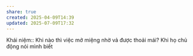 ```yaml
---
share: true
created: 2025-04-09T14:39
updated: 2025-07-09T17:32
---
```

Khái niệm:: 
Khi nào thì việc mở miệng nhờ vả được thoải mái? Khi họ chủ động nói mình biết
